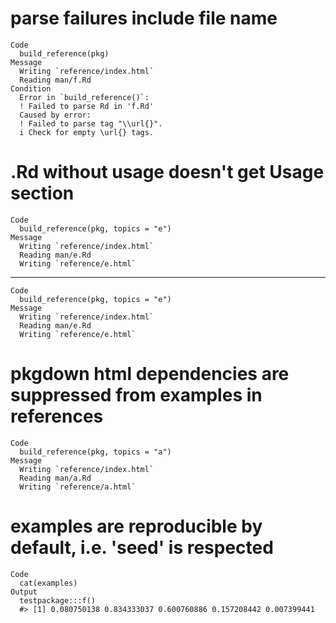# parse failures include file name

    Code
      build_reference(pkg)
    Message
      Writing `reference/index.html`
      Reading man/f.Rd
    Condition
      Error in `build_reference()`:
      ! Failed to parse Rd in 'f.Rd'
      Caused by error:
      ! Failed to parse tag "\\url{}".
      i Check for empty \url{} tags.

# .Rd without usage doesn't get Usage section

    Code
      build_reference(pkg, topics = "e")
    Message
      Writing `reference/index.html`
      Reading man/e.Rd
      Writing `reference/e.html`

---

    Code
      build_reference(pkg, topics = "e")
    Message
      Writing `reference/index.html`
      Reading man/e.Rd
      Writing `reference/e.html`

# pkgdown html dependencies are suppressed from examples in references

    Code
      build_reference(pkg, topics = "a")
    Message
      Writing `reference/index.html`
      Reading man/a.Rd
      Writing `reference/a.html`

# examples are reproducible by default, i.e. 'seed' is respected

    Code
      cat(examples)
    Output
      testpackage:::f()
      #> [1] 0.080750138 0.834333037 0.600760886 0.157208442 0.007399441


